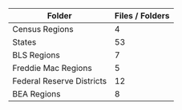 | Folder                    |   Files / Folders |
|---------------------------|-------------------|
| Census Regions            |                 4 |
| States                    |                53 |
| BLS Regions               |                 7 |
| Freddie Mac Regions       |                 5 |
| Federal Reserve Districts |                12 |
| BEA Regions               |                 8 |